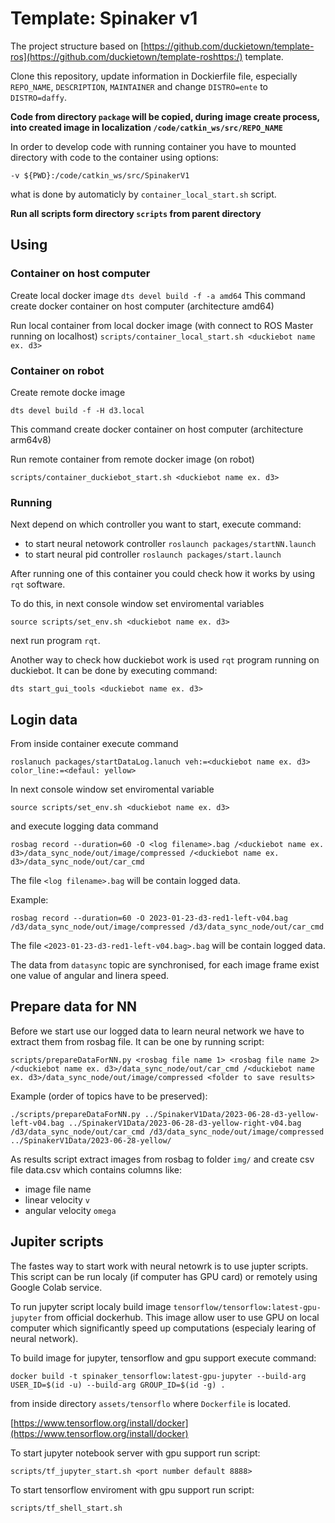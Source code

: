 # Template: Spinaker v1

The project structure based on [https://github.com/duckietown/template-ros](https://github.com/duckietown/template-roshttps:/) template.

Clone this repository, update information in Dockierfile file, especially `REPO_NAME`, `DESCRIPTION`, `MAINTAINER` and change `DISTRO=ente` to `DISTRO=daffy`.

**Code from directory `package` will be copied, during image create process, into created image in localization `/code/catkin_ws/src/REPO_NAME`**

In order to develop code with running container you have to mounted directory with code to the container using options:

`-v ${PWD}:/code/catkin_ws/src/SpinakerV1`

what is done by automaticly by `container_local_start.sh` script.

**Run all scripts form directory `scripts` from parent directory**

## Using

### Container on host computer

Create local docker image
`dts devel build -f -a amd64`
This command create docker container on host computer (architecture amd64)

Run local container from local docker image (with connect to ROS Master running on localhost)
`scripts/container_local_start.sh <duckiebot name ex. d3>`

### Container on robot

Create remote docke image

`dts devel build -f -H d3.local`

This command create docker container on host computer (architecture arm64v8)

Run remote container from remote docker image (on robot)

`scripts/container_duckiebot_start.sh <duckiebot name ex. d3>`

### Running

Next depend on which controller you want to start, execute command:

* to start neural netowork controller
  `roslaunch packages/startNN.launch`
* to start neural pid controller
  `roslaunch packages/start.launch`

After running one of this container you could check how it works by using `rqt` software.

To do this, in next console window set enviromental variables

`source scripts/set_env.sh <duckiebot name ex. d3>`

next run program `rqt`.

Another way to check how duckiebot work is used `rqt` program running on duckiebot. It can be done by executing command:

`dts start_gui_tools <duckiebot name ex. d3>`

## Login data

From inside container execute command

`roslanuch packages/startDataLog.lanuch veh:=<duckiebot name ex. d3> color_line:=<defaul: yellow>`

In next console window set enviromental variable

`source scripts/set_env.sh <duckiebot name ex. d3>`

and execute logging data command

`rosbag record --duration=60 -O <log filename>.bag /<duckiebot name ex. d3>/data_sync_node/out/image/compressed /<duckiebot name ex. d3>/data_sync_node/out/car_cmd`

The file `<log filename>.bag` will be contain logged data.

Example:

`rosbag record --duration=60 -O 2023-01-23-d3-red1-left-v04.bag /d3/data_sync_node/out/image/compressed /d3/data_sync_node/out/car_cmd `

The file `<2023-01-23-d3-red1-left-v04.bag>.bag` will be contain logged data.

The data from `datasync` topic are synchronised, for each image frame exist one value of angular and linera speed.

## Prepare data for NN

Before we start use our logged data to learn neural network we have to extract them from rosbag file. It can be one by running script:

`scripts/prepareDataForNN.py <rosbag file name 1> <rosbag file name 2> /<duckiebot name ex. d3>/data_sync_node/out/car_cmd /<duckiebot name ex. d3>/data_sync_node/out/image/compressed <folder to save results>`

Example (order of topics have to be preserved):

`./scripts/prepareDataForNN.py ../SpinakerV1Data/2023-06-28-d3-yellow-left-v04.bag ../SpinakerV1Data/2023-06-28-d3-yellow-right-v04.bag /d3/data_sync_node/out/car_cmd /d3/data_sync_node/out/image/compressed  ../SpinakerV1Data/2023-06-28-yellow/`


As results script extract images from rosbag to folder `img/` and create csv file data.csv which contains columns like:

* image file name
* linear velocity `v`
* angular velocity `omega`

## Jupiter scripts

The fastes way to start work with neural netowrk is to use jupter scripts. This script can be run localy (if computer has GPU card) or remotely using Google Colab service.

To run jupyter script localy build image `tensorflow/tensorflow:latest-gpu-jupyter` from official dockerhub. This image allow user to use GPU on local computer which significantly speed up computations (especialy learing of neural network).

To build image for jupyter, tensorflow and gpu support execute command:

`docker build -t spinaker_tensorflow:latest-gpu-jupyter --build-arg USER_ID=$(id -u) --build-arg GROUP_ID=$(id -g) .`

from inside directory `assets/tensorflo` where `Dockerfile` is located.

[https://www.tensorflow.org/install/docker](https://www.tensorflow.org/install/docker)

To start jupyter notebook server with gpu support run script:

`scripts/tf_jupyter_start.sh <port number default 8888>`

To start tensorflow enviroment with gpu support run script:

`scripts/tf_shell_start.sh`
